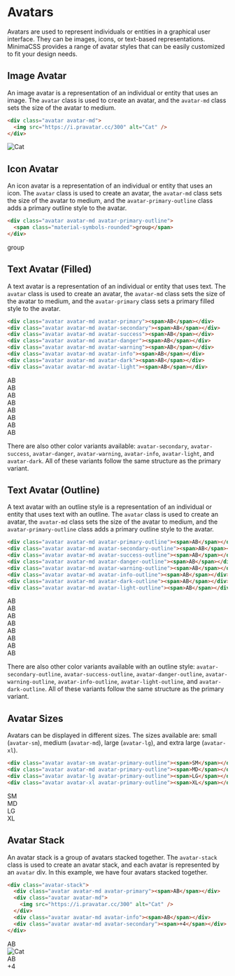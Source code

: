 # Avatars

Avatars are used to represent individuals or entities in a graphical user interface. They can be images, icons, or text-based representations. MinimaCSS provides a range of avatar styles that can be easily customized to fit your design needs.

## Image Avatar

An image avatar is a representation of an individual or entity that uses an image. The `avatar` class is used to create an avatar, and the `avatar-md` class sets the size of the avatar to medium.

```html
<div class="avatar avatar-md">
  <img src="https://i.pravatar.cc/300" alt="Cat" />
</div>
```

<div class="component-preview">
<div class="avatar avatar-md">
    <img src="https://i.pravatar.cc/300" alt="Cat">
</div>
</div>

## Icon Avatar

An icon avatar is a representation of an individual or entity that uses an icon. The `avatar` class is used to create an avatar, the `avatar-md` class sets the size of the avatar to medium, and the `avatar-primary-outline` class adds a primary outline style to the avatar.

```html
<div class="avatar avatar-md avatar-primary-outline">
  <span class="material-symbols-rounded">group</span>
</div>
```

<div class="component-preview">
<div class="avatar avatar-md avatar-primary-outline">
    <span class="material-symbols-rounded">group</span>
</div>
</div>

## Text Avatar (Filled)

A text avatar is a representation of an individual or entity that uses text. The `avatar` class is used to create an avatar, the `avatar-md` class sets the size of the avatar to medium, and the `avatar-primary` class sets a primary filled style to the avatar.

```html
<div class="avatar avatar-md avatar-primary"><span>AB</span></div>
<div class="avatar avatar-md avatar-secondary"><span>AB</span></div>
<div class="avatar avatar-md avatar-success"><span>AB</span></div>
<div class="avatar avatar-md avatar-danger"><span>AB</span></div>
<div class="avatar avatar-md avatar-warning"><span>AB</span></div>
<div class="avatar avatar-md avatar-info"><span>AB</span></div>
<div class="avatar avatar-md avatar-dark"><span>AB</span></div>
<div class="avatar avatar-md avatar-light"><span>AB</span></div>
```

<div class="component-preview">
<div class="avatar avatar-md avatar-primary"><span>AB</span></div>
<div class="avatar avatar-md avatar-secondary"><span>AB</span></div>
<div class="avatar avatar-md avatar-success"><span>AB</span></div>
<div class="avatar avatar-md avatar-danger"><span>AB</span></div>
<div class="avatar avatar-md avatar-warning"><span>AB</span></div>
<div class="avatar avatar-md avatar-info"><span>AB</span></div>
<div class="avatar avatar-md avatar-dark"><span>AB</span></div>
<div class="avatar avatar-md avatar-light"><span>AB</span></div>
</div>

There are also other color variants available: `avatar-secondary`, `avatar-success`, `avatar-danger`, `avatar-warning`, `avatar-info`, `avatar-light`, and `avatar-dark`. All of these variants follow the same structure as the primary variant.

## Text Avatar (Outline)

A text avatar with an outline style is a representation of an individual or entity that uses text with an outline. The `avatar` class is used to create an avatar, the `avatar-md` class sets the size of the avatar to medium, and the `avatar-primary-outline` class adds a primary outline style to the avatar.

```html
<div class="avatar avatar-md avatar-primary-outline"><span>AB</span></div>
<div class="avatar avatar-md avatar-secondary-outline"><span>AB</span></div>
<div class="avatar avatar-md avatar-success-outline"><span>AB</span></div>
<div class="avatar avatar-md avatar-danger-outline"><span>AB</span></div>
<div class="avatar avatar-md avatar-warning-outline"><span>AB</span></div>
<div class="avatar avatar-md avatar-info-outline"><span>AB</span></div>
<div class="avatar avatar-md avatar-dark-outline"><span>AB</span></div>
<div class="avatar avatar-md avatar-light-outline"><span>AB</span></div>
```

<div class="component-preview">
<div class="avatar avatar-md avatar-primary-outline"><span>AB</span></div>
<div class="avatar avatar-md avatar-secondary-outline"><span>AB</span></div>
<div class="avatar avatar-md avatar-success-outline"><span>AB</span></div>
<div class="avatar avatar-md avatar-danger-outline"><span>AB</span></div>
<div class="avatar avatar-md avatar-warning-outline"><span>AB</span></div>
<div class="avatar avatar-md avatar-info-outline"><span>AB</span></div>
<div class="avatar avatar-md avatar-dark-outline"><span>AB</span></div>
<div class="avatar avatar-md avatar-light-outline"><span>AB</span></div>
</div>

There are also other color variants available with an outline style: `avatar-secondary-outline`, `avatar-success-outline`, `avatar-danger-outline`, `avatar-warning-outline`, `avatar-info-outline`, `avatar-light-outline`, and `avatar-dark-outline`. All of these variants follow the same structure as the primary variant.

## Avatar Sizes

Avatars can be displayed in different sizes. The sizes available are: small (`avatar-sm`), medium (`avatar-md`), large (`avatar-lg`), and extra large (`avatar-xl`).

```html
<div class="avatar avatar-sm avatar-primary-outline"><span>SM</span></div>
<div class="avatar avatar-md avatar-primary-outline"><span>MD</span></div>
<div class="avatar avatar-lg avatar-primary-outline"><span>LG</span></div>
<div class="avatar avatar-xl avatar-primary-outline"><span>XL</span></div>
```

<div class="component-preview">
<div class="avatar avatar-sm avatar-primary-outline"><span>SM</span></div>
<div class="avatar avatar-md avatar-primary-outline"><span>MD</span></div>
<div class="avatar avatar-lg avatar-primary-outline"><span>LG</span></div>
<div class="avatar avatar-xl avatar-primary-outline"><span>XL</span></div>
</div>

## Avatar Stack

An avatar stack is a group of avatars stacked together. The `avatar-stack` class is used to create an avatar stack, and each avatar is represented by an `avatar` div. In this example, we have four avatars stacked together.

```html
<div class="avatar-stack">
  <div class="avatar avatar-md avatar-primary"><span>AB</span></div>
  <div class="avatar avatar-md">
    <img src="https://i.pravatar.cc/300" alt="Cat" />
  </div>
  <div class="avatar avatar-md avatar-info"><span>AB</span></div>
  <div class="avatar avatar-md avatar-secondary"><span>+4</span></div>
</div>
```

<div class="component-preview">
<div class="avatar-stack">
    <div class="avatar avatar-md avatar-primary"><span>AB</span></div>
    <div class="avatar avatar-md">
        <img src="https://i.pravatar.cc/300" alt="Cat">
    </div>
    <div class="avatar avatar-md avatar-info"><span>AB</span></div>
    <div class="avatar avatar-md avatar-secondary"><span>+4</span></div>
</div>
</div>
